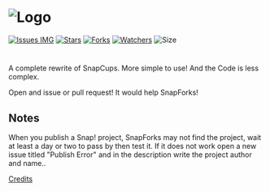 # ![Logo](https://SnapForks.github.io/SnapForks/SnapForks%20Banner.png)
[![Issues IMG](https://img.shields.io/github/issues/SnapForks/SnapForks)](https://github.com/SnapForks/SnapForks/issues)  [![Stars](https://img.shields.io/github/stars/SnapForks/SnapForks?color=purple&label=Stars)](https://github.com/SnapForks/SnapForks/stargazers) [![Forks](https://img.shields.io/github/forks/SnapForks/SnapForks?color=Red&label=Forks)](https://github.com/Daniel4-Scratch/SnapForks/network/members) [![Watchers](https://img.shields.io/github/watchers/Daniel4-Scratch/SnapForks?color=darklime&label=Watchers)](https://github.com/SnapForks/SnapForks/watchers) ![Size](https://img.shields.io/github/repo-size/SnapForks/SnapForks?label=Size)
#
A complete rewrite of SnapCups. More simple to use! And the Code is less complex.

Open and issue or pull request! It would help SnapForks!

## Notes
When you publish a Snap! project, SnapForks may not find the project, wait at least a day or two to pass by then test it. If it does not work open a new issue titled "Publish Error" and in the description write the project author and name..

[Credits](https://github.com/SnapForks/Credits#credits)
